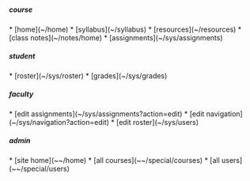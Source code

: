 <!-- navigation menu -->

<div access='all'>
<h5>course</h5>
<div markdown=1>
* [home](~/home)
* [syllabus](~/syllabus)
* [resources](~/resources)
* [class notes](~/notes/home)
* [assignments](~/sys/assignments)
</div>
</div>

<div access='student'>
<h5>student</h5>
<div markdown=1>
* [roster](~/sys/roster)
* [grades](~/sys/grades)
</div>
</div>

<div access='faculty'>
<h5>faculty</h5>
<div markdown=1>
* [edit assignments](~/sys/assignments?action=edit)
* [edit navigation](~/sys/navigation?action=edit)
* [edit roster](~/sys/users)
</div>
</div>

<div access='admin'>
<h5>admin</h5>
<div markdown=1>
* [site home](~~/home)
* [all courses](~~/special/courses)
* [all users](~~/special/users)
</div>
</div>
